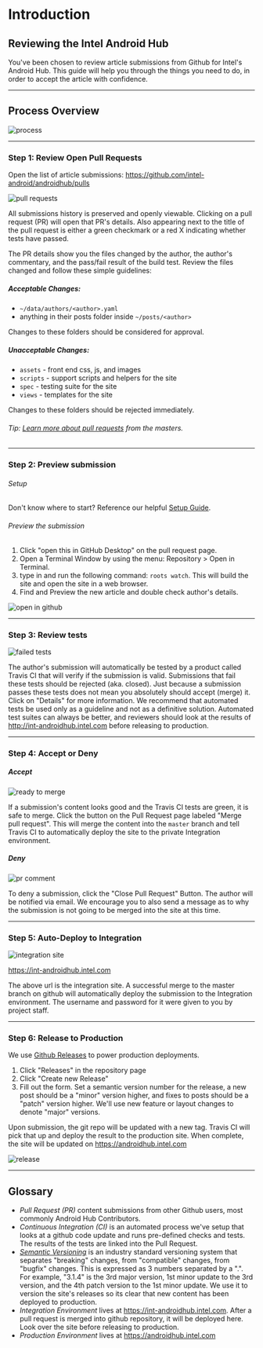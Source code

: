 # Introduction

## Reviewing the Intel Android Hub

You've been chosen to review article submissions from Github for Intel's Android Hub. This guide will help you through the things you need to do, in order to accept the article with confidence.

--------

## Process Overview

![process](https://drive.google.com/uc?id=0BwL_X3dS1kN_QVNwYXRydVR6VGs)

--------

### Step 1: Review Open Pull Requests

Open the list of article submissions: https://github.com/intel-android/androidhub/pulls

![pull requests](https://drive.google.com/uc?id=0BwL_X3dS1kN_Q3hRRFVGS2VMWWc)

All submissions history is preserved and openly viewable. Clicking on a pull request (PR) will open that PR's details. Also appearing next to the title of the pull request is either a green checkmark or a red X indicating whether tests have passed.

The PR details show you the files changed by the author, the author's commentary, and the pass/fail result of the build test. Review the files changed and follow these simple guidelines:

##### Acceptable Changes:

- `~/data/authors/<author>.yaml`
- anything in their posts folder inside `~/posts/<author>`

Changes to these folders should be considered for approval.

##### Unacceptable Changes:

- `assets` - front end css, js, and images
- `scripts` - support scripts and helpers for the site
- `spec` - testing suite for the site
- `views` - templates for the site

Changes to these folders should be rejected immediately.

###### Tip: [Learn more about pull requests](https://help.github.com/articles/using-pull-requests/#reviewing-the-pull-request) from the masters.

--------

### Step 2: Preview submission

###### Setup

Don't know where to start? Reference our helpful [Setup Guide](readme.md).

###### Preview the submission

1. Click "open this in GitHub Desktop" on the pull request page.
2. Open a Terminal Window by using the menu: Repository > Open in Terminal.
3. type in and run the following command: `roots watch`. This will build the site and open the site in a web browser.
4. Find and Preview the new article and double check author's details.

![open in github](https://drive.google.com/uc?id=0BwL_X3dS1kN_a2FUYUFKdHNZSGc)


--------

### Step 3: Review tests

![failed tests](https://drive.google.com/uc?id=0BwL_X3dS1kN_NmpXbDFZMGdIOTg)

The author's submission will automatically be tested by a product called Travis CI that will verify if the submission is valid. Submissions that fail these tests should be rejected (aka. closed). Just because a submission passes these tests does not mean you absolutely should accept (merge) it. Click on "Details" for more information. We recommend that automated tests be used only as a guideline and not as a definitive solution. Automated test suites can always be better, and reviewers should look at the results of http://int-androidhub.intel.com before releasing to production.

--------

### Step 4: Accept or Deny

##### Accept

![ready to merge](https://drive.google.com/uc?id=0BwL_X3dS1kN_eFVlVktXVXlhUG8)

If a submission's content looks good and the Travis CI tests are green, it is safe to merge. Click the button on the Pull Request page labeled "Merge pull request". This will merge the content into the `master` branch and tell Travis CI to automatically deploy the site to the private Integration environment.

##### Deny
![pr comment](https://drive.google.com/uc?id=0BwL_X3dS1kN_cGJiaWRwb05Dbzg)

To deny a submission, click the "Close Pull Request" Button. The author will be notified via email. We encourage you to also send a message as to why the submission is not going to be merged into the site at this time.

--------

### Step 5: Auto-Deploy to Integration

![integration site](https://drive.google.com/uc?id=0BwL_X3dS1kN_a2I1VU5tUHdMc2c)

https://int-androidhub.intel.com

The above url is the integration site. A successful merge to the master branch on github will automatically deploy the submission to the Integration environment. The username and password for it were given to you by project staff.

--------

### Step 6: Release to Production

We use [Github Releases](https://github.com/blog/1547-release-your-software) to power production deployments.

1. Click "Releases" in the repository page
2. Click "Create new Release"
3. Fill out the form. Set a semantic version number for the release, a new post should be a "minor" version higher, and fixes to posts should be a "patch" version higher. We'll use new feature or layout changes to denote "major" versions.

Upon submission, the git repo will be updated with a new tag. Travis CI will pick that up and deploy the result to the production site. When complete, the site will be updated on https://androidhub.intel.com

![release](https://drive.google.com/uc?id=0BwL_X3dS1kN_aFRVeUNYQzMyRGs)

--------

## Glossary

- *Pull Request (PR)* content submissions from other Github users, most commonly Android Hub Contributors.
- *Continuous Integration (CI)* is an automated process we've setup that looks at a github code update and runs pre-defined checks and tests. The results of the tests are linked into the Pull Request.
- *[Semantic Versioning](http://semver.org/)* is an industry standard versioning system that separates "breaking" changes, from "compatible" changes, from "bugfix" changes. This is expressed as 3 numbers separated by a ".". For example, "3.1.4" is the 3rd major version, 1st minor update to the 3rd version, and the 4th patch version to the 1st minor update. We use it to version the site's releases so its clear that new content has been deployed to production.
- *Integration Environment* lives at https://int-androidhub.intel.com. After a pull request is merged into github repository, it will be deployed here. Look over the site before releasing to production.
- *Production Environment* lives at https://androidhub.intel.com
